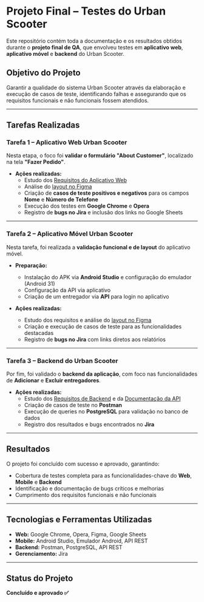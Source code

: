 # Projeto Final – Testes do Urban Scooter  

Este repositório contém toda a documentação e os resultados obtidos durante o **projeto final de QA**, que envolveu testes em **aplicativo web**, **aplicativo móvel** e **backend** do Urban Scooter.  

## **Objetivo do Projeto**  
Garantir a qualidade do sistema Urban Scooter através da elaboração e execução de casos de teste, identificando falhas e assegurando que os requisitos funcionais e não funcionais fossem atendidos.  

---

## **Tarefas Realizadas**  

### **Tarefa 1 – Aplicativo Web Urban Scooter**  
Nesta etapa, o foco foi **validar o formulário "About Customer"**, localizado na tela **"Fazer Pedido"**.  

- **Ações realizadas:**  
  - Estudo dos [Requisitos do Aplicativo Web](https://practicum-content.s3.us-west-1.amazonaws.com/new-markets/qa-final-project/PT/V8/Requisitos_do_aplicativo_web.pdf)  
  - Análise do [layout no Figma](https://www.figma.com/design/HIi1aq1HVvSAqzhiWQUCHB/Urban.Scooter-Web-PT?node-id=0-1)  
  - Criação de **casos de teste positivos e negativos** para os campos **Nome** e **Número de Telefone**  
  - Execução dos testes em **Google Chrome** e **Opera**  
  - Registro de **bugs no Jira** e inclusão dos links no Google Sheets  

---

### **Tarefa 2 – Aplicativo Móvel Urban Scooter**  
Nesta tarefa, foi realizada a **validação funcional e de layout** do aplicativo móvel.  

- **Preparação:**  
  - Instalação do APK via **Android Studio** e configuração do emulador (Android 31)  
  - Configuração da API via aplicativo  
  - Criação de um entregador via **API** para login no aplicativo  

- **Ações realizadas:**  
  - Estudo dos requisitos e análise do [layout no Figma](https://www.figma.com/design/HIi1aq1HVvSAqzhiWQUCHB/Urban.Scooter-Web-PT?node-id=0-1)  
  - Criação e execução de casos de teste para as funcionalidades destacadas  
  - Registro de **bugs no Jira** com links diretos aos relatórios  

---

### **Tarefa 3 – Backend do Urban Scooter**  
Por fim, foi validado o **backend da aplicação**, com foco nas funcionalidades de **Adicionar** e **Excluir entregadores**.  

- **Ações realizadas:**  
  - Estudo dos [Requisitos de Backend](URL) e da [Documentação da API](URL+/docs/pt/)  
  - Criação de casos de teste no **Postman**  
  - Execução de queries no **PostgreSQL** para validação no banco de dados  
  - Registro dos resultados e bugs encontrados no **Jira**  

---

## **Resultados**  
O projeto foi concluído com sucesso e aprovado, garantindo:  

- Cobertura de testes completa para as funcionalidades-chave do **Web**, **Mobile** e **Backend**  
- Identificação e documentação de bugs críticos e melhorias  
- Cumprimento dos requisitos funcionais e não funcionais  

---

## **Tecnologias e Ferramentas Utilizadas**  
- **Web:** Google Chrome, Opera, Figma, Google Sheets  
- **Mobile:** Android Studio, Emulador Android, API REST  
- **Backend:** Postman, PostgreSQL, API REST  
- **Gerenciamento:** Jira  

---

## **Status do Projeto**  
**Concluído e aprovado ✅**  
